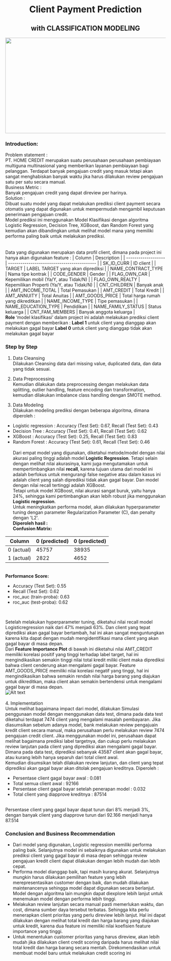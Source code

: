 <h1 align="center"> Client Payment Prediction </h1>
<h2 align="center"> with CLASSIFICATION MODELING </h3>
<p align="center">
  <img width="600" height="300" src="https://awsimages.detik.net.id/visual/2018/02/06/e71aa604-07f0-40e6-92d6-c65938849fc8_169.jpeg?w=715&q=90">
</p>

### <b> Introduction:</b>
Problem statement :<br>
PT. HOME CREDIT merupakan suatu perusahaan perusahaan pembiayaan multiguna multinasional yang memberikan layanan pembiayaan bagi pelanggan. Terdapat banyak pengajuan credit yang masuk tetapi akan sangat menghabiskan banyak waktu jika harus dilakukan review pengajuan satu per satu secara manual. <br>
Business Metric :<br>
Banyak pengajuan credit yang dapat direview per harinya.<br>
Solution : <br>
Dibuat suatu model yang dapat melakukan prediksi client payment secara otomatis yang dapat digunakan untuk mempermudah mengambil keputusan penerimaan pengajuan credit.<br>
Model prediksi ini menggunakan Model Klasifikasi dengan algoritma Logistic Regression, Decision Tree, XGBoost, dan Random Forest yang kemudian akan dibandingkan untuk melihat model mana yang memiliki performa paling baik untuk melakukan prediksi.
<br><br>
<br>
Data yang digunakan merupakan data profil client, dimana pada project ini hanya akan digunakan feature :
| Column              | Description                                 |
| ------------------- | ------------------------------------------- |
| SK_ID_CURR          | ID client                                   |
| TARGET              | LABEL TARGET yang akan diprediksi           |
| NAME_CONTRACT_TYPE  | Nama tipe kontrak                           |
| CODE_GENDER         | Gender                                      |
| FLAG_OWN_CAR        | Kepemilikan mobil (Ya/Y, atau Tidak/N)      |
| FLAG_OWN_REALTY     | Kepemilikan Properti (Ya/Y, atau Tidak/N)   |
| CNT_CHILDREN        | Banyak anak                                 |
| AMT_INCOME_TOTAL    | Total Pemasukan                             |
| AMT_CREDIT          | Total Kredit                                |
| AMT_ANNUITY         | Total Anuitas                               |
| AMT_GOODS_PRICE     | Total harga rumah yang dikreditkan          |
| NAME_INCOME_TYPE    | Tipe pemasukan                              |
| NAME_EDUCATION_TYPE | Pendidikan                                  |
| NAME_FAMILY_STATUS  | Status keluarga                             |
| CNT_FAM_MEMBERS     | Banyak anggota keluarga                     |
<br>
<b>Role</b> ‘model klasifikasi’ dalam project ini adalah melakukan prediksi client payment dengan memberikan :
<b>Label 1</b> untuk client yang dianggap akan melakukan gagal bayar
<b>Label  0</b> untuk client yang dianggap tidak akan melakukan gagal bayar

### Step by Step
1. Data Cleansing <br>
  Dilakukan Cleansing data dari missing value, duplicated data, dan data yang tidak sesuai.
  
2. Data Preprocessing<br>
  Kemudian dilakukan data preprocessing dengan melakukan data splitting, outlier handling, feature encoding dan transformation, kemudian dilakukan imbalance class handling dengan SMOTE method.
  
3. Data Modeling<br>
  Dilakukan modeling prediksi dengan beberapa algoritma, dimana diperoleh :
* Logistic regression    : Accuracy (Test Set): 0.67, Recall (Test Set): 0.43 <br>
* Decision Tree          : Accuracy (Test Set): 0.41, Recall (Test Set): 0.62 <br>
* XGBoost                : Accuracy (Test Set): 0.25, Recall (Test Set): 0.83 <br>
* Random Forest          : Accuracy (Test Set): 0.61, Recall (Test Set): 0.46 <br>
  <br>
  Dari empat model yang digunakan, diketahui metode/model dengan nilai akurasi paling tinggi adalah model <b>Logistic Regression</b>. Tetapi selain dengan melihat nilai akurasinya, kami juga mengutamakan untuk mempertimbangkan nilai <b>recall</b>, karena tujuan utama dari model ini adalah berfokus untuk mengurangi false negative atau dalam kasus ini adalah client yang salah diprediksi tidak akan gagal bayar. Dan model dengan nilai recall tertinggi adalah XGBoost.
  <br>
  Tetapi untuk model XGBoost, nilai akurasi sangat buruk, yaitu hanya 24%, sehingga kami pertimbangkan akan lebih robust jika menggunakan <b>Logistic regression</b>.
  <br>
  Untuk meningkatkan performa model, akan dilakukan hyperparameter tuning dengan parameter Regularization Parameter (C), dan penalty dengan 'L2'. <br>
  <b>Diperoleh hasil :</b><br>
  <b> Confusion Matrix:</b><br>

| Column     | 0 (predicted) | 0 (predicted) |
| ---------- | ------------- | ------------- |
| 0 (actual) | 45757         | 38935         |
| 1 (actual) | 2822          | 4652          |

<br><b>Performance Score:</b>		 <br>

* Accuracy (Test Set): 0.55
* Recall (Test Set): 0.62
* roc_auc (train-proba): 0.63
* roc_auc (test-proba): 0.62
<br>

  Setelah melakukan hyperparameter tuning, diketahui nilai recall model Logisticregression naik dari 47% menjadi 63%. Dan client yang tepat diprediksi akan gagal bayar bertambah, hal ini akan sangat menguntungkan karena kita dapat dengan mudah mengidentifikasi mana client yang akan gagal bayar di masa depan.
  <br>
  Dari <b>Feature Importance Plot</b> di bawah ini diketahui nilai AMT_CREDIT memiliki korelasi positif yang tinggi terhadap label target, hal ini mengindikasikan semakin tinggi nilai total kredit miliki client maka diprediksi bahwa client cenderung akan mengalami gagal bayar. Feature AMT_GOODS_PRICE memiliki nilai korelasi negatif yang tinggi, hal ini mengindikasikan bahwa semakin rendah nilai harga barang yang diajukan untuk dikreditkan, maka client akan semakin bertendensi untuk mengalami gagal bayar di masa depan.
<br>![Alt text](https://github.com/lutfiahusnakhoirunnisa/HomeCredit/blob/main/Feature%20Importance%20Plot.png)<br>
<br>
4. Implementation<br>
    Untuk melihat bagaimana impact dari model, dilakukan Simulasi penggunaan model dengan menggunakan data test, dimana pada data test diketahui terdapat 7474 client yang mengalami masalah pembayaran.
    Jika diasumsikan sebelum adanya model, bank melakukan review pengajuain kredit client secara manual, maka perusahaan perlu melakukan review 7474 pengajuan credit client.
    Jika menggunakan model ini, perusahaan dapat melihat bagaimana prediksi label targetnya, dan cukup perlu melakukan review lanjutan pada client yang diprediksi akan mengalami gagal bayar. Dimana pada data test, diprediksi sebanyak 43587 client akan gagal bayar, atau kurang lebih hanya separuh dari total client awal.
  <br>
    Kemudian disumsikan telah dilakukan review lanjutan, dan client yang tepat diprediksi akan gagal bayar akan ditolak pengajuan kreditnya. 
  Diperoleh :
  
  * Persentase client gagal bayar awal :  0.081<br>
  * Total semua client awal :  92166<br>
  * Persentase client gagal bayar setelah penerapan model :  0.032<br>
  * Total client yang diapprove kreditnya :  87514
  <br>
  Persentase client yang gagal bayar dapat turun dari 8% menjadi 3%, dengan banyak client yang diapprove turun dari 92.166 menjadi hanya 87.514
  <br>
  
### Conclusion and Business Recommendation

  * Dari model yang digunakan, Logistic regression memiliki performa paling baik. Selanjutnya model ini sebaiknya digunakan untuk melakukan prediksi client yang gagal bayar di masa depan sehingga review pengajuan kredit client dapat dilakukan dengan lebih mudah dan lebih cepat. 
  * Performa model dianggap baik, tapi masih kurang akurat. Selanjutnya mungkin harus dilakukan pemilihan feature yang lebih merepresentasikan customer dengan baik, dan mudah dilakukan maintenancenya sehingga model dapat digunakan secara berlanjut. Model dengan algoritma lain mungkin dapat diexplore lebih lanjut untuk menemukan model dengan performa lebih tinggi.
  * Melakukan review lanjutan secara manual pasti memerlukan waktu, dan cost, dimana sumber daya tersebut terbatas. Sehingga kita perlu menerapkan client prioritas yang perlu direview lebih lanjut. Hal ini dapat dilakukan dengan melihat total kredit dan harga barang yang diajukan untuk kredit, karena dua feature ini memiliki nilai koefisien feature importance yang tinggi.
  * Untuk menentukan customer prioritas yang harus direview, akan lebih mudah jika dilakukan client credit scoring daripada harus melihat nilai total kredit dan harga barang secara mentah. Direkomendasikan untuk membuat model baru untuk melakukan credit scoring ini
